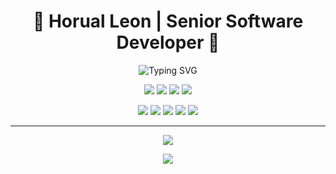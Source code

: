 <h1 align="center">🚀 Horual Leon | Senior Software Developer 🚀</h1>

<p align="center">
  <img src="https://readme-typing-svg.herokuapp.com?font=Fira+Code&weight=500&size=22&pause=1000&color=00FF00&center=true&vCenter=true&random=false&width=700&lines=28+Years+of+Experience+in+Software+Development;Senior+COBOL+Developer+at+Banco+do+Brasil;Creator+of+Bora%2C+the+Event+Search+App;Passionate+about+Tech+Innovation" alt="Typing SVG" />
</p>

<p align="center">
  <img src="https://img.shields.io/badge/Mainframe-DB2-00AAFF?style=for-the-badge&logo=ibm&logoColor=white" />
  <img src="https://img.shields.io/badge/COBOL-FF6600?style=for-the-badge&logo=microsoft&logoColor=white" />
  <img src="https://img.shields.io/badge/JCL-007ACC?style=for-the-badge&logo=ibm&logoColor=white" />
  <img src="https://img.shields.io/badge/CICS-FFD700?style=for-the-badge&logo=ibm&logoColor=black" />
</p>

<p align="center">
  <img src="https://img.shields.io/badge/TypeScript-3178C6?style=for-the-badge&logo=typescript&logoColor=white" />
  <img src="https://img.shields.io/badge/Node.js-339933?style=for-the-badge&logo=node.js&logoColor=white" />
  <img src="https://img.shields.io/badge/React%20Native-61DAFB?style=for-the-badge&logo=react&logoColor=black" />
  <img src="https://img.shields.io/badge/PostgreSQL-336791?style=for-the-badge&logo=postgresql&logoColor=white" />
  <img src="https://img.shields.io/badge/Next.js-000000?style=for-the-badge&logo=next.js&logoColor=white" />
</p>

---
<div>
<div>
<p align="center">
  <img src="https://github-readme-stats.vercel.app/api?username=Horual&show_icons=true&theme=radical" />
</p>
</div>

<div>
<p align="center">
  <img src="https://github-readme-stats.vercel.app/api/top-langs/?username=Horual&layout=compact&theme=radical" />
</p>
</div>
</div>

<div align="center">
  <canvas id="cubeCanvas" width="200" height="200"></canvas>
</div>

<script>
  const canvas = document.getElementById("cubeCanvas");
  const ctx = canvas.getContext("2d");

  let angle = 0;
  function drawCube() {
    ctx.clearRect(0, 0, canvas.width, canvas.height);
    ctx.save();
    ctx.translate(canvas.width / 2, canvas.height / 2);
    ctx.rotate(angle);
    ctx.fillStyle = "#00FF00";
    ctx.fillRect(-30, -30, 60, 60);
    ctx.restore();
    angle += 0.02;
    requestAnimationFrame(drawCube);
  }
  drawCube();
</script>

